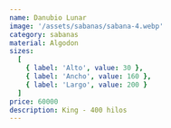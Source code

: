 ```yaml
---
name: Danubio Lunar
image: '/assets/sabanas/sabana-4.webp'
category: sabanas
material: Algodon
sizes:
  [
    { label: 'Alto', value: 30 },
    { label: 'Ancho', value: 160 },
    { label: 'Largo', value: 200 }
  ]
price: 60000
description: King - 400 hilos
---
```

